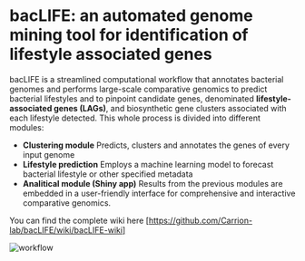 # bacLIFE: an automated genome mining tool for identification of lifestyle associated genes

bacLIFE is a streamlined computational workflow that annotates bacterial genomes and performs large-scale comparative genomics to predict bacterial lifestyles and to pinpoint candidate genes, denominated  **lifestyle-associated genes (LAGs)**, and biosynthetic gene clusters associated with each lifestyle detected. This whole process is divided into different modules:

- **Clustering module**
	Predicts, clusters and annotates the genes of every input genome
- **Lifestyle prediction**
	Employs a machine learning model to forecast bacterial lifestyle or other specified metadata
- **Analitical module (Shiny app)**
	Results from the previous modules are embedded in a user-friendly interface for comprehensive and interactive comparative genomics.

You can find the complete wiki here [https://github.com/Carrion-lab/bacLIFE/wiki/bacLIFE-wiki] 

![workflow](https://user-images.githubusercontent.com/69348873/231155358-7fbebb3c-f6f6-406a-989b-9d273b83aa1e.png)




